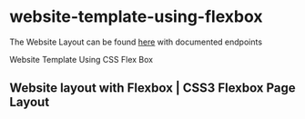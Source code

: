 # website-template-using-flexbox

The Website Layout can be found [here](https://website-layout-with-flexbox.netlify.app/) with documented endpoints

Website Template Using CSS Flex Box




## Website layout with Flexbox | CSS3 Flexbox Page Layout 
